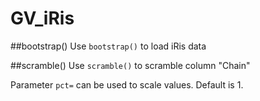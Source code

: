 GV_iRis
=======

##bootstrap()
Use `bootstrap()` to load iRis data

##scramble()
Use `scramble()` to scramble column "Chain"

Parameter `pct=` can be used to scale values. Default is 1.
